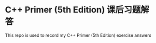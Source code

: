C++ Primer (5th Edition) 课后习题解答
===========================

This repo is used to record my C++ Primer (5th Edition) exercise answers
